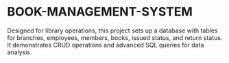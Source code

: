 # BOOK-MANAGEMENT-SYSTEM
Designed for library operations, this project sets up a database with tables for branches, employees, members, books, issued status, and return status. It demonstrates CRUD operations and advanced SQL queries for data analysis.
